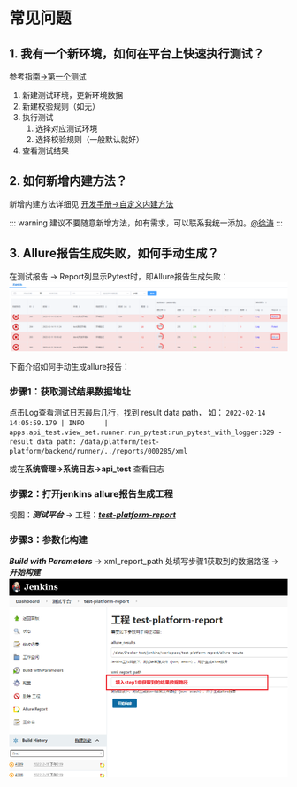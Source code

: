 # 常见问题

## 1. 我有一个新环境，如何在平台上快速执行测试？
参考[指南->第一个测试](/api_test/guide/first_test/)
1. 新建测试环境，更新环境数据
2. 新建校验规则（如无）
3. 执行测试
   1. 选择对应测试环境
   2. 选择校验规则（一般默认就好）
4. 查看测试结果


## 2. 如何新增内建方法？
新增内建方法详细见 [开发手册->自定义内建方法](/api_test/develop/new_builtin_functions/)

::: warning
建议不要随意新增方法，如有需求，可以联系我统一添加。[@徐涛]()
:::

## 3. Allure报告生成失败，如何手动生成？

在测试报告 -> Report列显示Pytest时，即Allure报告生成失败：
![An image](../assets/images/report_history_5.png)

下面介绍如何手动生成allure报告：
### 步骤1：获取测试结果数据地址
点击Log查看测试日志最后几行，找到 result data path， 如：
`2022-02-14 14:05:59.179 | INFO     | apps.api_test.view_set.runner.run_pytest:run_pytest_with_logger:329 - result data path: /data/platform/test-platform/backend/runner/../reports/000285/xml`

或在**系统管理->系统日志->api_test** 查看日志

### 步骤2：打开jenkins allure报告生成工程
视图：_**测试平台**_ -> 工程：_**[test-platform-report](http://47.99.145.123:8866/view/%E6%B5%8B%E8%AF%95%E5%B9%B3%E5%8F%B0/job/test-platform-report/)**_

### 步骤3：参数化构建
_**Build with Parameters**_ -> xml_report_path 处填写步骤1获取到的数据路径 -> _**开始构建**_
![An image](../assets/images/report_allure_5.png)



